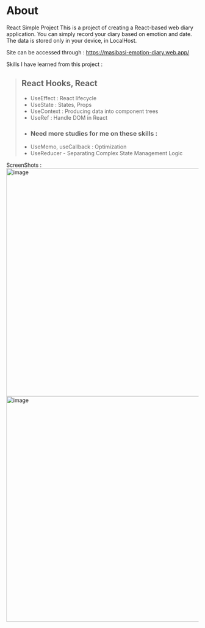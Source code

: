 # About
React Simple Project
This is a project of creating a React-based web diary application.
You can simply record your diary based on emotion and date.
The data is stored only in your device, in LocalHost.

Site can be accessed through : https://masibasi-emotion-diary.web.app/

Skills I have learned from this project :
> ## React Hooks, React
> - UseEffect : React lifecycle
> - UseState : States, Props
> - UseContext : Producing data into component trees
> - UseRef : Handle DOM in React
> - ### Need more studies for me on these skills : 
> - UseMemo, useCallback : Optimization
> - UseReducer - Separating Complex State Management Logic

ScreenShots :
<img width="597" alt="image" src="https://user-images.githubusercontent.com/60805546/226336097-25a9df6c-6b1a-406d-98e0-7efb46efc02c.png">
<img width="591" alt="image" src="https://user-images.githubusercontent.com/60805546/226336142-83de8978-af99-4619-8096-f158e94451f4.png">
